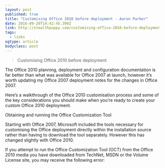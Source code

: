 ```yaml
---
layout: post 
published: true 
title: "Customising Office 2010 before deployment - Aaron Parker" 
date: 2016-09-26T14:42:45.390Z 
link: http://stealthpuppy.com/customising-office-2010-before-deployment/ 
tags:
  - links
ogtype: article 
bodyclass: post 
---
```


> Customising Office 2010 before deployment



The Office 2010 planning, deployment and configuration documentation is far better than what was available for Office 2007 at launch, however it’s worth updating my Office 2007 deployment notes for the changes in Office 2007.

Here’s a walkthrough of the Office 2010 customisation process and some of the key considerations you should make when you’re ready to create your custom Office 2010 deployment.

Obtaining and running the Office Customization Tool

Starting with Office 2007, Microsoft included the tools necessary for customising the Office deployment directly within the installation source rather than having to download the tool separately. However this has changed slightly with Office 2010.

If you attempt to run the Office Customization Tool (OCT) from the Office 2010 media you have downloaded from TechNet, MSDN or the Volume License site, you may receive the following error: